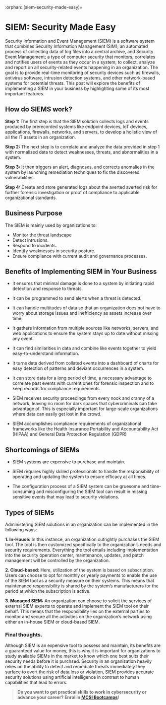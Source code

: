 :orphan:
(siem-security-made-easy)=
# SIEM: Security Made Easy
 

Security Information and Event Management (SIEM) is a software system that combines Security Information Management (SIM); an automated process of collecting data of log files into a central archive, and Security Event Management; a type of computer security that monitors, correlates and notifies users of events as they occur in a system; to collect, analyze and report on all security-related events happening in an organization. The goal is to provide real-time monitoring of security devices such as firewalls, antivirus software, intrusion detection systems, and other network-based systems for potential threats. This post will explore the benefits of implementing a SIEM in your business by highlighting some of its most important features.

## How do SIEMS work?

**Step 1:** The first step is that the SIEM solution collects logs and events produced by prerecorded systems like endpoint devices, IoT devices, applications, firewalls, networks, and servers, to develop a holistic view of all the IT assets in an organization. 

**Step 2:** The next step is to correlate and analyze the data provided in step 1 with normalized data to detect weaknesses, threats, and abnormalities in a system.

**Step 3:** It then triggers an alert, diagnoses, and corrects anomalies in the system by launching remediation techniques to fix the discovered vulnerabilities.

**Step 4:** Create and store generated logs about the averted averted risk for further forensic investigation or proof of compliance to applicable organizational standards. 

## Business Purpose

The SIEM is mainly used by organizations to:

- Monitor the threat landscape 
- Detect intrusions.
- Respond to incidents.
- Identify weaknesses in security posture. 
- Ensure compliance with current audit and governance processes. 

## Benefits of Implementing SIEM in Your Business

- It ensures that minimal damage is done to a system by initiating rapid detection and response to threats. 

- It can be programmed to send alerts when a threat is detected.

- It can handle multitudes of data so that an organization does not have to worry about storage issues and inefficiency as assets increase over time.

- It gathers information from multiple sources like networks, servers, and web applications to ensure the system stays up to date without missing any event.

- It can find similarities in data and combine like events together to yield easy-to-understand information. 

- It turns data derived from collated events into a dashboard of charts for easy detection of patterns and deviant occurrences in a system.

- It can store data for a long period of time, a necessary advantage to correlate past events with current ones for forensic inspection and to keep records for compliance requirements.

- SIEM receives security proceedings from every nook and cranny of a network, leaving no room for dark spaces that cybercriminals can take advantage of. This is especially important for large-scale organizations where data can easily get lost in the crowd. 

- SIEM accomplishes compliance requirements of organizational frameworks like the Health Insurance Portability and Accountability Act (HIPAA) and General Data Protection Regulation (GDPR) 

## Shortcomings of SIEMs

- SIEM systems are expensive to purchase and maintain.

- SIEM requires highly skilled professionals to handle the responsibility of operating and updating the system to ensure efficacy at all times.

- The configuration process of a SIEM system can be gruesome and time-consuming and misconfiguring the SIEM tool can result in missing sensitive events that may lead to security violations.

## Types of SIEMs

Administering SIEM solutions in an organization can be implemented in the following ways:

**1. In-House:** In this instance, an organization outrightly purchases the SIEM tool. The tool is then customized specifically to the organization’s needs and security requirements. Everything the tool entails including implementation into the security operation center, maintenance, updates, and patch management will be controlled by the organization.

**2. Cloud-based:** Here, utilization of the system is based on subscription. Users can choose to opt for monthly or yearly payments to enable the use of the SIEM tool as a security measure on their systems. This means that maintenance responsibility is shared by the system’s manufacturers for the period at which the subscription is active.

**3. Managed SIEM:** An organization can choose to solicit the services of external SIEM experts to operate and implement the SIEM tool on their behalf. This means that the responsibility lies on the external parties to monitor and secure all the activities on the organization’s network using either an in-house SIEM or cloud-based SIEM.

### Final thoughts.

Although SIEM is an expensive tool to possess and maintain, its benefits are a guaranteed value for money, this is why it is important for organizations to study available SIEMs in the market to know which one best suits their security needs before it is purchsed. Security in an organization heavily relies on the ability to detect and remediate threats immediately they surface to avert the risk of data loss or violation, SIEM  provides accurate security solutions using artificial intelligence in contrast to human capabilities that lead to errors.

> **Do you want to get practical skills to work in cybersecurity or advance your career? Enrol in [MCSI Bootcamps](https://www.mosse-institute.com/bootcamps.html)!**
